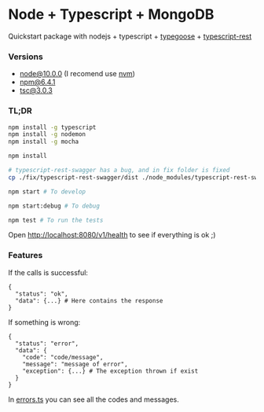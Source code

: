 # Node + Typescript + MongoDB

Quickstart package with nodejs + typescript + [typegoose](https://github.com/szokodiakos/typegoose) + [typescript-rest](https://github.com/thiagobustamante/typescript-rest)

### Versions

- node@10.0.0 (I recomend use [nvm](https://github.com/creationix/nvm))
- npm@6.4.1
- tsc@3.0.3 

### TL;DR 

```bash
npm install -g typescript
npm install -g nodemon
npm install -g mocha

npm install

# typescript-rest-swagger has a bug, and in fix folder is fixed
cp ./fix/typescript-rest-swagger/dist ./node_modules/typescript-rest-swagger

npm start # To develop

npm start:debug # To debug

npm test # To run the tests
```

Open [http://localhost:8080/v1/health](http://localhost:8080/v1/health) to see if everything is ok ;)

### Features

If the calls is successful:

```
{
  "status": "ok",
  "data": {...} # Here contains the response
}
```

If something is wrong:

```
{
  "status": "error",
  "data": {
    "code": "code/message",
    "message": "message of error",
    "exception": {...} # The exception thrown if exist
  }
}
```

In [errors.ts](src/util/errors.ts) you can see all the codes and messages.

